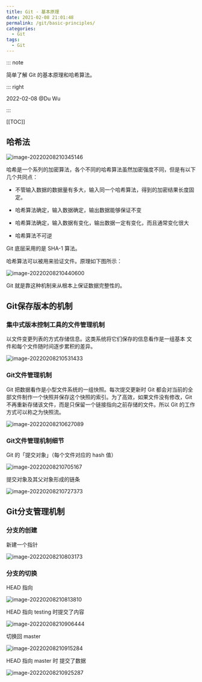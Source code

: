 ```yaml
---
title: Git - 基本原理
date: 2021-02-08 21:01:48
permalink: /git/basic-principles/
categories: 
  - Git
tags: 
  - Git
---
```


::: note

简单了解 Git 的基本原理和哈希算法。

::: right

2022-02-08 @Du Wu

:::

[[TOC]]



## 哈希法

![image-20220208210345146](https://cdn.staticaly.com/gh/Kele-Bingtang/static@master/img/git/20220208210346.png)

哈希是一个系列的加密算法，各个不同的哈希算法虽然加密强度不同，但是有以下几个共同点：

- 不管输入数据的数据量有多大，输入同一个哈希算法，得到的加密结果长度固定。

- 哈希算法确定，输入数据确定，输出数据能够保证不变

- 哈希算法确定，输入数据有变化，输出数据一定有变化，而且通常变化很大

- 哈希算法不可逆

Git 底层采用的是 SHA-1 算法。

哈希算法可以被用来验证文件。原理如下图所示：

![image-20220208210440600](https://cdn.staticaly.com/gh/Kele-Bingtang/static@master/img/git/20220208210442.png)

Git 就是靠这种机制来从根本上保证数据完整性的。

## Git保存版本的机制

### 集中式版本控制工具的文件管理机制

以文件变更列表的方式存储信息。这类系统将它们保存的信息看作是一组基本 文件和每个文件随时间逐步累积的差异。

![image-20220208210531433](https://cdn.staticaly.com/gh/Kele-Bingtang/static@master/img/git/20220208210532.png)

### Git文件管理机制

Git 把数据看作是小型文件系统的一组快照。每次提交更新时 Git 都会对当前的全部文件制作一个快照并保存这个快照的索引。为了高效，如果文件没有修改，Git 不再重新存储该文件，而是只保留一个链接指向之前存储的文件。所以 Git 的工作方式可以称之为快照流。

![image-20220208210627089](https://cdn.staticaly.com/gh/Kele-Bingtang/static@master/img/git/20220208210627.png)

### Git文件管理机制细节

Git 的「提交对象」（每个文件对应的 hash 值）

![image-20220208210705167](https://cdn.staticaly.com/gh/Kele-Bingtang/static@master/img/git/20220208210706.png)

提交对象及其父对象形成的链条

![image-20220208210727373](https://cdn.staticaly.com/gh/Kele-Bingtang/static@master/img/git/20220208210728.png)

## Git分支管理机制

### 分支的创建

新建一个指针

![image-20220208210803173](https://cdn.staticaly.com/gh/Kele-Bingtang/static@master/img/git/20220208210803.png)

### 分支的切换

HEAD 指向

![image-20220208210813810](https://cdn.staticaly.com/gh/Kele-Bingtang/static@master/img/git/20220208210814.png)

HEAD 指向 testing 时提交了内容

![image-20220208210906444](https://cdn.staticaly.com/gh/Kele-Bingtang/static@master/img/git/20220208210907.png)

切换回 master

![image-20220208210915284](https://cdn.staticaly.com/gh/Kele-Bingtang/static@master/img/git/20220208210916.png)

HEAD 指向 master 时 提交了数据

![image-20220208210925287](https://cdn.staticaly.com/gh/Kele-Bingtang/static@master/img/git/20220208210926.png)
